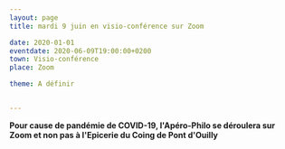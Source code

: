 ```yaml
---
layout: page
title: mardi 9 juin en visio-conférence sur Zoom

date: 2020-01-01
eventdate: 2020-06-09T19:00:00+0200
town: Visio-conférence
place: Zoom

theme: A définir


---
```


**Pour cause de pandémie de COVID-19, l'Apéro-Philo se déroulera sur Zoom et non pas à l'Epicerie du Coing de Pont d'Ouilly**



